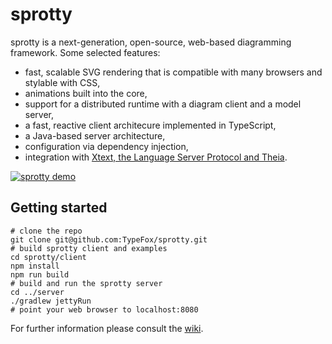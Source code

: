 # sprotty
sprotty is a next-generation, open-source, web-based diagramming framework. Some selected features:

* fast, scalable SVG rendering that is compatible with many browsers and stylable with CSS,
* animations built into the core,
* support for a distributed runtime with a diagram client and a model server,
* a fast, reactive client architecure implemented in TypeScript,
* a Java-based server architecture,
* configuration via dependency injection,
* integration with [Xtext, the Language Server Protocol and Theia](https://github.com/TypeFox/theia-sprotty-example).

[![sprotty demo](wiki/sprotty_demo_screenshot.png)](http://www.youtube.com/watch?v=IydM4l7WFKk "sprotty demo")

## Getting started

```
# clone the repo
git clone git@github.com:TypeFox/sprotty.git
# build sprotty client and examples
cd sprotty/client
npm install
npm run build
# build and run the sprotty server
cd ../server
./gradlew jettyRun 
# point your web browser to localhost:8080
```

For further information please consult the [wiki](https://github.com/TypeFox/sprotty/wiki).
